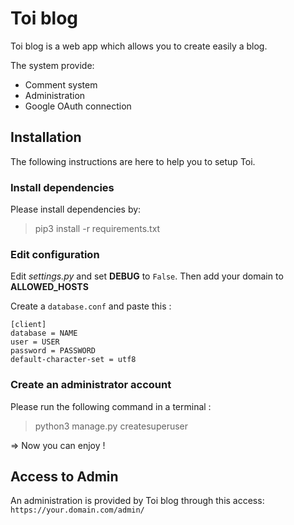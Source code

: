 # Toi blog

Toi blog is a web app which allows you to create easily a blog.

The system provide:

* Comment system
* Administration
* Google OAuth connection

## Installation

The following instructions are here to help you to setup Toi.

### Install dependencies

Please install dependencies by:
> pip3 install -r requirements.txt

### Edit configuration

Edit *settings.py* and set **DEBUG** to `False`.
Then add your domain to **ALLOWED_HOSTS**

Create a `database.conf` and paste this :

~~~~Properties
[client]
database = NAME
user = USER
password = PASSWORD
default-character-set = utf8
~~~~

### Create an administrator account

Please run the following command in a terminal :

> python3 manage.py createsuperuser

=> Now you can enjoy !

## Access to Admin

An administration is provided by Toi blog through this access: `https://your.domain.com/admin/`